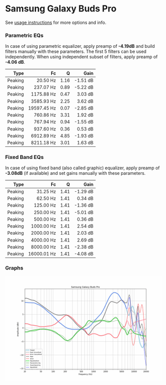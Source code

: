 # Samsung Galaxy Buds Pro
See [usage instructions](https://github.com/jaakkopasanen/AutoEq#usage) for more options and info.

### Parametric EQs
In case of using parametric equalizer, apply preamp of **-4.19dB** and build filters manually
with these parameters. The first 5 filters can be used independently.
When using independent subset of filters, apply preamp of **-4.06 dB**.

| Type    | Fc          |    Q | Gain     |
|--------:|------------:|-----:|---------:|
| Peaking | 20.50 Hz    | 1.16 | -1.51 dB |
| Peaking | 237.07 Hz   | 0.89 | -5.22 dB |
| Peaking | 1175.88 Hz  | 0.47 | 3.03 dB  |
| Peaking | 3585.93 Hz  | 2.25 | 3.62 dB  |
| Peaking | 19597.45 Hz | 0.07 | -2.85 dB |
| Peaking | 760.86 Hz   | 3.31 | 1.92 dB  |
| Peaking | 767.94 Hz   | 0.94 | -1.55 dB |
| Peaking | 937.60 Hz   | 0.36 | 0.53 dB  |
| Peaking | 6912.89 Hz  | 4.85 | -1.93 dB |
| Peaking | 8211.18 Hz  | 3.01 | 1.63 dB  |

### Fixed Band EQs
In case of using fixed band (also called graphic) equalizer, apply preamp of **-3.08dB**
(if available) and set gains manually with these parameters.

| Type    | Fc          |    Q | Gain     |
|--------:|------------:|-----:|---------:|
| Peaking | 31.25 Hz    | 1.41 | -1.29 dB |
| Peaking | 62.50 Hz    | 1.41 | 0.34 dB  |
| Peaking | 125.00 Hz   | 1.41 | -1.36 dB |
| Peaking | 250.00 Hz   | 1.41 | -5.01 dB |
| Peaking | 500.00 Hz   | 1.41 | 0.36 dB  |
| Peaking | 1000.00 Hz  | 1.41 | 2.54 dB  |
| Peaking | 2000.00 Hz  | 1.41 | 2.03 dB  |
| Peaking | 4000.00 Hz  | 1.41 | 2.69 dB  |
| Peaking | 8000.00 Hz  | 1.41 | -2.38 dB |
| Peaking | 16000.01 Hz | 1.41 | -4.08 dB |

### Graphs
![](./Samsung%20Galaxy%20Buds%20Pro.png)
